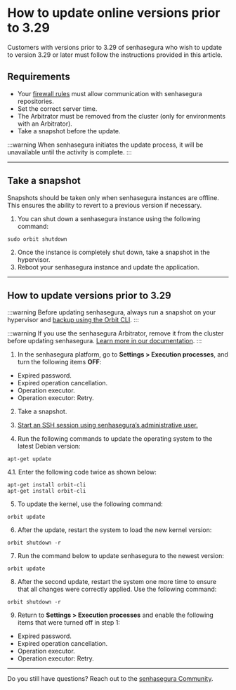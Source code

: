 # How to update online versions prior to 3.29

Customers with versions prior to 3.29 of senhasegura who wish to update to version 3.29 or later must follow the instructions provided in this article.

## Requirements


* Your [firewall rules](/v3-32/docs/installation-firewall-requirements) must allow communication with senhasegura repositories.
* Set the correct server time.
* The Arbitrator must be removed from the cluster (only for environments with an Arbitrator).
* Take a snapshot before the update.

 :::warning
When senhasegura initiates the update process, it will be unavailable until the activity is complete.
:::

* * *

## Take a snapshot

Snapshots should be taken only when senhasegura instances are offline. This ensures the ability to revert to a previous version if necessary.

1. You can shut down a senhasegura instance using the following command:
```Shell
sudo orbit shutdown
```
2. Once the instance is completely shut down, take a snapshot in the hypervisor. 
3. Reboot your senhasegura instance and update the application.

* * *

## How to update versions prior to 3.29


 :::warning
Before updating senhasegura, always run a snapshot on your hypervisor and [backup using the Orbit CLI](/v3-32/docs/orbit-cli-set-up-backup-schedule).
:::

 :::warning
If you use the senhasegura Arbitrator, remove it from the cluster before updating senhasegura. [Learn more in our documentation](/v3-32/docs/arbitrator-remove-arbitrator).
:::

1. In the senhasegura platform, go to **Settings > Execution processes**, and turn the following items **OFF**:


* Expired password.
* Expired operation cancellation. 
* Operation executor.
* Operation executor: Retry.


2. Take a snapshot. 
3. [Start an SSH session using senhasegura’s administrative user.](https://docs.senhasegura.io/v3-32/docs/en/administration-ssh-access) 



4. Run the following commands to update the operating system to the latest Debian version:
```Shell
apt-get update
```
4.1. Enter the following code twice as shown below:
 
```Shell
apt-get install orbit-cli
apt-get install orbit-cli
```
5. To update the kernel, use the following command:
```Shell
orbit update
```
6. After the update, restart the system to load the new kernel version:
```Shell
orbit shutdown -r
```
7. Run the command below to update senhasegura to the newest version:
```Shell
orbit update
```
8. After the second update, restart the system one more time to ensure that all changes were correctly applied. Use the following command:
```Shell
orbit shutdown -r
```
9. Return to **Settings > Execution processes** and enable the following items that were turned off in step 1:

* Expired password.
* Expired operation cancellation.
* Operation executor.
* Operation executor: Retry.

* * *

Do you still have questions? Reach out to the [senhasegura Community](https://community.senhasegura.io/).

